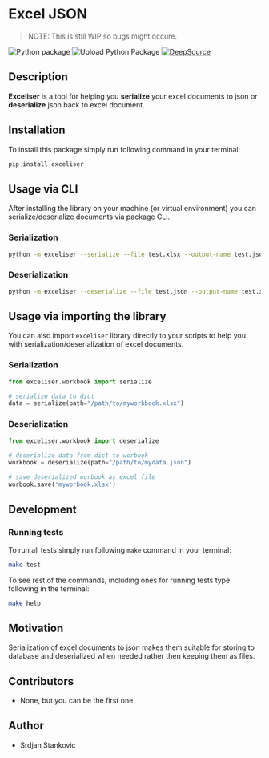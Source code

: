 # Excel JSON

> NOTE: This is still WIP so bugs might occure.

![Python package](https://github.com/pyropy/exceliser/workflows/Python%20package/badge.svg?branch=master) ![Upload Python Package](https://github.com/pyropy/exceliser/workflows/Upload%20Python%20Package/badge.svg) [![DeepSource](https://static.deepsource.io/deepsource-badge-dark-mini.svg)](https://deepsource.io/gh/pyropy/exceliser/?ref=repository-badge)

## Description

**Exceliser** is a tool for helping you **serialize** your excel documents to json or **deserialize** json back to excel document.

## Installation

To install this package simply run following command in your terminal:

```bash
pip install exceliser
```

## Usage via CLI

After installing the library on your machine (or virtual environment) you can serialize/deserialize documents via package CLI.

### Serialization

```bash
python -m exceliser --serialize --file test.xlsx --output-name test.json
```

### Deserialization

```bash
python -m exceliser --deserialize --file test.json --output-name test.xlsx
```


## Usage via importing the library

You can also import `exceliser` library directly to your scripts to help you with serialization/deserialization of excel documents.

### Serialization

```python
from exceliser.workbook import serialize

# serialize data to dict
data = serialize(path="/path/to/myworkbook.xlsx")
```

### Deserialization

```python
from exceliser.workbook import deserialize

# deserialize data from dict to worbook
workbook = deserialize(path="/path/to/mydata.json")

# save deserialized worbook as excel file
worbook.save('myworbook.xlsx')
```

## Development

### Running tests

To run all tests simply run following `make` command in your terminal:

```bash
make test
```

To see rest of the commands, including ones for running tests type following in the terminal:

```bash
make help
```

## Motivation

Serialization of excel documents to json makes them suitable for storing to database and deserialized when needed rather then keeping them as files.

## Contributors

* None, but you can be the first one.

## Author

* Srdjan Stankovic